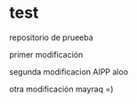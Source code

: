 # test
repositorio de prueeba

primer modificación

segunda modificacion AIPP
aloo

otra modificación
mayraq =)
